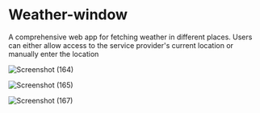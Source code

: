 # Weather-window
A comprehensive web app for fetching weather in different places. Users can either allow access to the service provider's current  location or manually enter the location

![Screenshot (164)](https://user-images.githubusercontent.com/85436225/185010142-058d2baf-4bb2-432b-894c-ba0646556cea.png)

![Screenshot (165)](https://user-images.githubusercontent.com/85436225/185010160-3365f761-5dfa-401a-a677-93165d57415b.png)

![Screenshot (167)](https://user-images.githubusercontent.com/85436225/185010478-ccd6bb10-2a3e-4e89-9023-047fe8bb4278.png)
